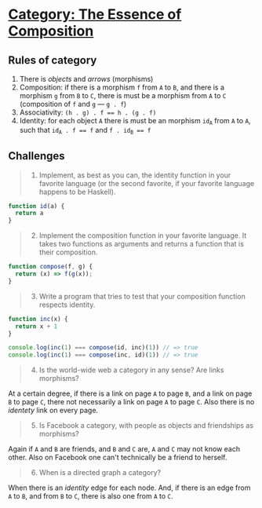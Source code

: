 # [Category: The Essence of Composition](http://bartoszmilewski.com/2014/11/04/category-the-essence-of-composition/)


## Rules of category

 1. There is _objects_ and _arrows_ (morphisms)
 2. Composition: if there is a morphism `f` from `A` to `B`, and there is a morphism `g` from `B` to `C`, there is must be a morphism from `A` to `C` (composition of `f` and `g` — `g . f`)
 3. Associativity: `(h . g) . f == h . (g . f)`
 4. Identity: for each object `A` there is must be an morphism <code>id<sub>A</sub></code> from `A` to `A`, such that <code>id<sub>A</sub> . f == f</code> and <code>f . id<sub>B</sub> == f</code>


## Challenges

> 1. Implement, as best as you can, the identity function in your favorite language (or the second favorite, if your favorite language happens to be Haskell).

```js
function id(a) {
  return a
}
```

> 2. Implement the composition function in your favorite language. It takes two functions as arguments and returns a function that is their composition.

```js
function compose(f, g) {
  return (x) => f(g(x));
}
```


> 3. Write a program that tries to test that your composition function respects identity.

```js
function inc(x) {
  return x + 1
}

console.log(inc(1) === compose(id, inc)(1)) // => true
console.log(inc(1) === compose(inc, id)(1)) // => true
```

> 4. Is the world-wide web a category in any sense? Are links morphisms?

At a certain degree, if there is a link on page `A` to page `B`, and a link on page `B` to page `C`, there not necessarily a link on page `A` to page `C`. Also there is no _identety_ link on every page.

> 5. Is Facebook a category, with people as objects and friendships as morphisms?

Again if `A` and `B` are friends, and `B` and `C` are, `A` and `C` may not know each other. Also on Facebook one can't technically be a friend to herself.

> 6. When is a directed graph a category?

When there is an _identity_ edge for each node. And, if there is an edge from `A` to `B`, and from `B` to `C`, there is also one from `A` to `C`.
